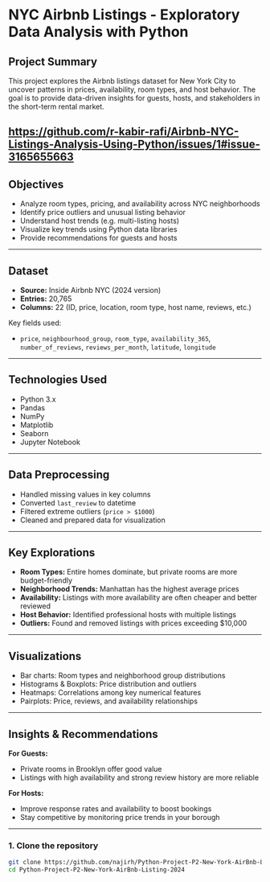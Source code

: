 #  NYC Airbnb Listings - Exploratory Data Analysis with Python 

## Project Summary

This project explores the Airbnb listings dataset for New York City to uncover patterns in prices, availability, room types, and host behavior. The goal is to provide data-driven insights for guests, hosts, and stakeholders in the short-term rental market.

https://github.com/r-kabir-rafi/Airbnb-NYC-Listings-Analysis-Using-Python/issues/1#issue-3165655663
---

## Objectives

- Analyze room types, pricing, and availability across NYC neighborhoods
- Identify price outliers and unusual listing behavior
- Understand host trends (e.g. multi-listing hosts)
- Visualize key trends using Python data libraries
- Provide recommendations for guests and hosts

---

## Dataset

- **Source:** Inside Airbnb NYC (2024 version)
- **Entries:** 20,765
- **Columns:** 22 (ID, price, location, room type, host name, reviews, etc.)

Key fields used:
- `price`, `neighbourhood_group`, `room_type`, `availability_365`, `number_of_reviews`, `reviews_per_month`, `latitude`, `longitude`

---

## Technologies Used

- Python 3.x
- Pandas
- NumPy
- Matplotlib
- Seaborn
- Jupyter Notebook

---

## Data Preprocessing

- Handled missing values in key columns
- Converted `last_review` to datetime
- Filtered extreme outliers (`price > $1000`)
- Cleaned and prepared data for visualization

---

## Key Explorations

- **Room Types:** Entire homes dominate, but private rooms are more budget-friendly  
- **Neighborhood Trends:** Manhattan has the highest average prices  
- **Availability:** Listings with more availability are often cheaper and better reviewed  
- **Host Behavior:** Identified professional hosts with multiple listings  
- **Outliers:** Found and removed listings with prices exceeding $10,000

---

## Visualizations

- Bar charts: Room types and neighborhood group distributions
- Histograms & Boxplots: Price distribution and outliers
- Heatmaps: Correlations among key numerical features
- Pairplots: Price, reviews, and availability relationships

---

## Insights & Recommendations

**For Guests:**
- Private rooms in Brooklyn offer good value
- Listings with high availability and strong review history are more reliable

**For Hosts:**
- Improve response rates and availability to boost bookings
- Stay competitive by monitoring price trends in your borough

---

### 1. Clone the repository
```bash
git clone https://github.com/najirh/Python-Project-P2-New-York-AirBnb-Listing-2024.git
cd Python-Project-P2-New-York-AirBnb-Listing-2024
